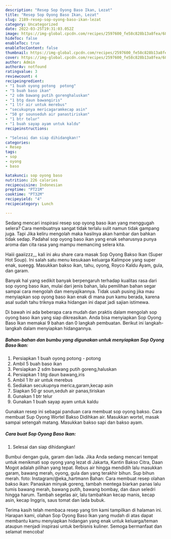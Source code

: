 ```yaml
---
description: "Resep Sop Oyong Baso Ikan, Lezat"
title: "Resep Sop Oyong Baso Ikan, Lezat"
slug: 2189-resep-sop-oyong-baso-ikan-lezat
category: Uncategorized
date: 2022-03-25T19:31:03.052Z
image: https://img-global.cpcdn.com/recipes/2597600_fe58c828b13a8fea/680x482cq70/sop-oyong-baso-ikan-foto-resep-utama.jpg
hideToc: false
enableToc: true
enableTocContent: false
thumbnail: https://img-global.cpcdn.com/recipes/2597600_fe58c828b13a8fea/680x482cq70/sop-oyong-baso-ikan-foto-resep-utama.jpg
cover: https://img-global.cpcdn.com/recipes/2597600_fe58c828b13a8fea/680x482cq70/sop-oyong-baso-ikan-foto-resep-utama.jpg
author: Admin
authorAv: notfound
ratingvalue: 3
reviewcount: 4
recipeingredient:
- "1 buah oyong potong  potong"
- "5 buah baso ikan"
- "2 sdm bawang putih gorenghaluskan"
- "1 btg daun bawangiris"
- "1 ltr air untuk merebus"
- "secukupnya mericagaramkecap asin"
- "50 gr sounseduh air panastiriskan"
- "1 btr telur"
- "1 buah sayap ayam untuk kaldu"
recipeinstructions:

- "Selesai dan siap dihidangkan!"
categories:
- Resep
tags:
- sop
- oyong
- baso

katakunci: sop oyong baso 
nutrition: 226 calories
recipecuisine: Indonesian
preptime: "PT21M"
cooktime: "PT32M"
recipeyield: "4"
recipecategory: Lunch

---
```



Sedang mencari inspirasi resep sop oyong baso ikan yang menggugah selera? Cara membuatnya sangat tidak terlalu sulit namun tidak gampang juga. Tapi Jika keliru mengolah maka hasilnya akan hambar dan bahkan tidak sedap. Padahal sop oyong baso ikan yang enak seharusnya punya aroma dan cita rasa yang mampu memancing selera kita.


Haiii gaaiizzz,,, kali ini aku share cara masak Sop Oyong Bakso Ikan (Super Hot Soup). Ini salah satu menu kesukaan keluarga Kalimpoe yang super enak, sueegg. Masukkan bakso ikan, tahu, oyong, Royco Kaldu Ayam, gula, dan garam.

Banyak hal yang sedikit banyak berpengaruh terhadap kualitas rasa dari sop oyong baso ikan, mulai dari jenis bahan, lalu pemilihan bahan segar sampai cara mengolah dan menyajikannya. Tidak usah pusing jika mau menyiapkan sop oyong baso ikan enak di mana pun kamu berada, karena asal sudah tahu triknya maka hidangan ini dapat jadi sajian istimewa.


Di bawah ini ada beberapa cara mudah dan praktis dalam mengolah sop oyong baso ikan yang siap dikreasikan. Anda bisa menyiapkan Sop Oyong Baso Ikan memakai 9 bahan dan 0 langkah pembuatan. Berikut ini langkah-langkah dalam menyiapkan hidangannya.

<!--inarticleads1-->

##### Bahan-bahan dan bumbu yang digunakan untuk menyiapkan Sop Oyong Baso Ikan:

1. Persiapkan 1 buah oyong potong - potong
1. Ambil 5 buah baso ikan
1. Persiapkan 2 sdm bawang putih goreng,haluskan
1. Persiapkan 1 btg daun bawang,iris
1. Ambil 1 ltr air untuk merebus
1. Sediakan secukupnya merica,garam,kecap asin
1. Siapkan 50 gr soun,seduh air panas,tiriskan
1. Gunakan 1 btr telur
1. Gunakan 1 buah sayap ayam untuk kaldu


Gunakan resep ini sebagai panduan cara membuat sop oyong bakso. Cara membuat Sup Oyong Wortel Bakso Didihkan air. Masukkan wortel, masak sampai setengah matang. Masukkan bakso sapi dan bakso ayam. 

<!--inarticleads2-->

##### Cara buat Sop Oyong Baso Ikan:


1. Selesai dan siap dihidangkan!

Bumbui dengan gula, garam dan lada. Jika Anda sedang mencari tempat untuk menikmati sop oyong yang lezat di Jakarta, Kantin Bakso Citra, Daan Mogot adalah pilihan yang tepat. Rebus air hingga mendidih lalu masukkan garam, bawang merah, oyong, gula dan yang terakhir bihun. Sup bihun merah. foto: Instagram/@eka_hartmann Bahan: Cara membuat resep olahan bakso ikan: Panaskan minyak goreng, tambah mentega biarkan panas lalu tumis bawang merah, bawang putih, bawang bombay, dan daun seledri hingga harum. Tambah segelas air, lalu tambahkan kecap manis, kecap asin, kecap Inggris, saus tomat dan lada bubuk. 

Terima kasih telah membaca resep yang tim kami tampilkan di halaman ini. Harapan kami, olahan Sop Oyong Baso Ikan yang mudah di atas dapat membantu kamu menyiapkan hidangan yang enak untuk keluarga/teman ataupun menjadi inspirasi untuk berbisnis kuliner. Semoga bermanfaat dan selamat mencoba!

